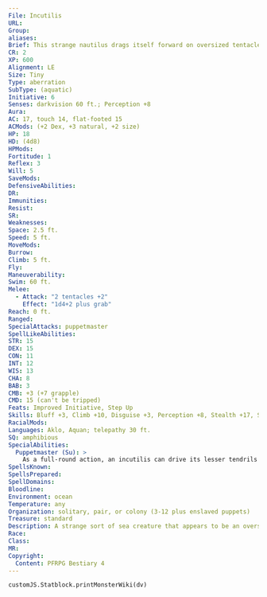 ```yaml
---
File: Incutilis
URL: 
Group: 
aliases: 
Brief: This strange nautilus drags itself forward on oversized tentacles, its crimson-streaked flesh textured like the surface a brain.
CR: 2
XP: 600
Alignment: LE
Size: Tiny
Type: aberration
SubType: (aquatic)
Initiative: 6
Senses: darkvision 60 ft.; Perception +8
Aura: 
AC: 17, touch 14, flat-footed 15
ACMods: (+2 Dex, +3 natural, +2 size)
HP: 18
HD: (4d8)
HPMods: 
Fortitude: 1
Reflex: 3
Will: 5
SaveMods: 
DefensiveAbilities: 
DR: 
Immunities: 
Resist: 
SR: 
Weaknesses: 
Space: 2.5 ft.
Speed: 5 ft.
MoveMods: 
Burrow: 
Climb: 5 ft.
Fly: 
Maneuverability: 
Swim: 60 ft.
Melee: 
  - Attack: "2 tentacles +2"
    Effect: "1d4+2 plus grab"
Reach: 0 ft.
Ranged: 
SpecialAttacks: puppetmaster
SpellLikeAbilities: 
STR: 15
DEX: 15
CON: 11
INT: 12
WIS: 13
CHA: 8
BAB: 3
CMB: +3 (+7 grapple)
CMD: 15 (can't be tripped)
Feats: Improved Initiative, Step Up
Skills: Bluff +3, Climb +10, Disguise +3, Perception +8, Stealth +17, Swim +17
RacialMods: 
Languages: Aklo, Aquan; telepathy 30 ft.
SQ: amphibious
SpecialAbilities:
  Puppetmaster (Su): >
    As a full-round action, an incutilis can drive its lesser tendrils into any helpless Small or Medium creature occupying the same square and pump the victim full of poison and chemicals. The victim is killed instantly, and becomes a zombie-like creature under the incutilis's control. This zombie isn't treated as being undead, and is immune to spells and effects that affect only undead (including damage from positive energy). The incutilis is attached to this zombie-typically by the head-occupying the same square and moving along with it. The incutilis can make attacks with its tentacles independently of the zombie's slam. It can also retract its tendrils as a move action, but doing so causes the zombie to collapse and revert to a normal corpse. The incutilis must retract its tendrils before it can move away from a zombie it's attached to. Any attack that deals damage to the zombie also deals 1 point of damage to the incutilis, regardless of how much damage is dealt to the zombie. Area-affecting spells affect both the puppeteer and zombie. A character can attempt to attack just the incutilis, but takes a -4 penalty on the attack roll. Killing the incutilis destroys the zombie.
SpellsKnown: 
SpellsPrepared: 
SpellDomains: 
Bloodline: 
Environment: ocean
Temperature: any
Organization: solitary, pair, or colony (3-12 plus enslaved puppets)
Treasure: standard
Description: A strange sort of sea creature that appears to be an oversized cephalopod, an incutilis hides a significant intelligence behind its unassuming appearance. Though most incutilises live their entire lives within the deepest trenches of the darkest seas, some venture to the border between water and land, taking terrible control over land-dwelling flesh with an alien disregard for sentient life. Because of their aquatic physiologies, their ability to cross this border and travel on land is limited. These aberrations overcome this hurdle with a lethal solution, slaying land dwellers and commandeering their flesh to bear the incutilis on shore. Although incutilises can live as bottom feeders, they prefer not to scavenge. Their favorite foods seem to be larger sea creatures-sharks, whales, and sentient ocean dwellers-and they make no distinction between the living and the dead. Incutilises exhibit strong self-preservation compulsions, going out of their way to avoid dangerous predators. When one is on land and its zombie puppet is destroyed, it attempts to flee to the nearest body of water. An incutilis weighs about 25 pounds (30 with its shell) and measures 4 feet from the tips of its longest tentacles to the top of its shell.
Race: 
Class: 
MR: 
Copyright:
  Content: PFRPG Bestiary 4
---
```

```dataviewjs
customJS.Statblock.printMonsterWiki(dv)
```
